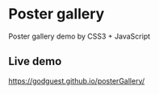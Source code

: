 # Poster gallery

Poster gallery demo by CSS3 + JavaScript

## Live demo

https://godguest.github.io/posterGallery/
